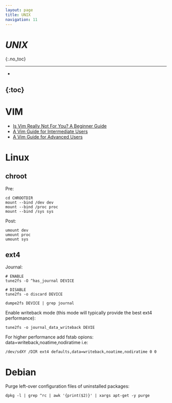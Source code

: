```yaml
---
layout: page
title: UNIX
navigation: 11
---
```


# <i>UNIX</i>
{:.no_toc}

---
- 
{:toc}
---

# VIM
- [Is Vim Really Not For You? A Beginner Guide](https://thevaluable.dev/vim-beginner/)
- [A Vim Guide for Intermediate Users](https://thevaluable.dev/vim-intermediate/)
- [A Vim Guide for Advanced Users](https://thevaluable.dev/vim-advanced/)

# Linux
## chroot
Pre:
```console
cd CHROOTDIR
mount --bind /dev dev
mount --bind /proc proc
mount --bind /sys sys
```

Post:
```console
umount dev
umount proc
umount sys
```

## ext4
Journal:
```console
# ENABLE
tune2fs -O ^has_journal DEVICE

# DISABLE
tune2fs -o discard DEVICE

dumpe2fs DEVICE | grep journal
```

Enable writeback mode (this mode will typically provide the best ext4 performance):
```console
tune2fs -o journal_data_writeback DEVIE
```

For higher performance add fstab opions: data=writeback,noatime,nodiratime i.e:
```
/dev/sdXY /DIR ext4 defaults,data=writeback,noatime,nodiratime 0 0
```

# Debian
Purge left-over configuration files of uninstalled packages:
```console
dpkg -l | grep ^rc | awk '{print($2)}' | xargs apt-get -y purge
```
